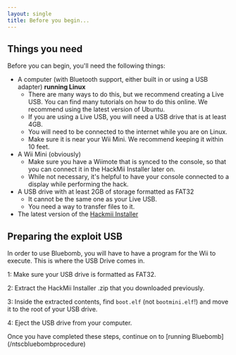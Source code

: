 ```yaml
---
layout: single
title: Before you begin...
---
```


## Things you need
Before you can begin, you'll need the following things:
- A computer (with Bluetooth support, either built in or using a USB adapter) **running Linux**
	- There are many ways to do this, but we recommend creating a Live USB. You can find many tutorials on how to do this online. We recommend using the latest version of Ubuntu.
	- If you are using a Live USB, you will need a USB drive that is at least 4GB.
	- You will need to be connected to the internet while you are on Linux.
	- Make sure it is near your Wii Mini. We recommend keeping it within 10 feet.
- A Wii Mini (obviously)
	- Make sure you have a Wiimote that is synced to the console, so that you can connect it in the HackMii Installer later on.
	- While not necessary, it's helpful to have your console connected to a display while performing the hack.
- A USB drive with at least 2GB of storage formatted as FAT32
	- It cannot be the same one as your Live USB.
	- You need a way to transfer files to it.
- The latest version of the [Hackmii Installer](https://bootmii.org/download/)

## Preparing the exploit USB
In order to use Bluebomb, you will have to have a program for the Wii to execute. This is where the USB Drive comes in.

1: Make sure your USB drive is formatted as FAT32.

2: Extract the HackMii Installer .zip that you downloaded previously.

3: Inside the extracted contents, find ``boot.elf`` (not ``bootmini.elf``!) and move it to the root of your USB drive.

4: Eject the USB drive from your computer.
<p> </p>
Once you have completed these steps, continue on to [running Bluebomb](/ntscbluebombprocedure)